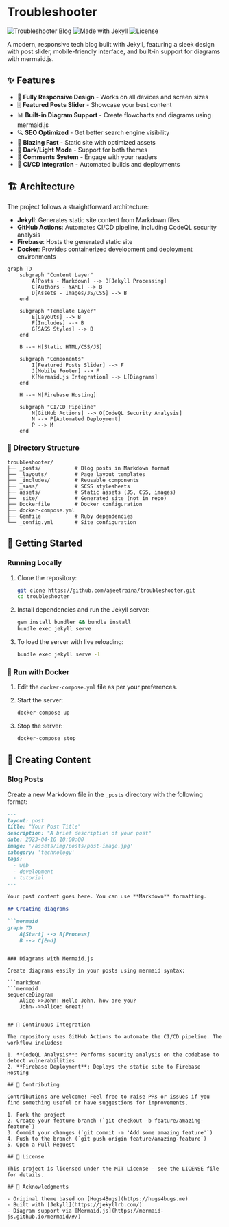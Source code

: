 # Troubleshooter

![Troubleshooter Blog](https://img.shields.io/badge/Blog-Troubleshooter-brightgreen)
![Made with Jekyll](https://img.shields.io/badge/Made%20with-Jekyll-red)
![License](https://img.shields.io/badge/License-MIT-blue)

A modern, responsive tech blog built with Jekyll, featuring a sleek design with post slider, mobile-friendly interface, and built-in support for diagrams with mermaid.js.

## ✨ Features

- 📱 **Fully Responsive Design** - Works on all devices and screen sizes
- 🎚️ **Featured Posts Slider** - Showcase your best content
- 📊 **Built-in Diagram Support** - Create flowcharts and diagrams using mermaid.js
- 🔍 **SEO Optimized** - Get better search engine visibility
- 🚀 **Blazing Fast** - Static site with optimized assets
- 🌙 **Dark/Light Mode** - Support for both themes
- 💬 **Comments System** - Engage with your readers
- 🔄 **CI/CD Integration** - Automated builds and deployments

## 🏗️ Architecture

The project follows a straightforward architecture:
- **Jekyll**: Generates static site content from Markdown files
- **GitHub Actions**: Automates CI/CD pipeline, including CodeQL security analysis
- **Firebase**: Hosts the generated static site
- **Docker**: Provides containerized development and deployment environments

```mermaid
graph TD
    subgraph "Content Layer"
        A[Posts - Markdown] --> B[Jekyll Processing]
        C[Authors - YAML] --> B
        D[Assets - Images/JS/CSS] --> B
    end
    
    subgraph "Template Layer"
        E[Layouts] --> B
        F[Includes] --> B
        G[SASS Styles] --> B
    end
    
    B --> H[Static HTML/CSS/JS]
    
    subgraph "Components"
        I[Featured Posts Slider] --> F
        J[Mobile Footer] --> F
        K[Mermaid.js Integration] --> L[Diagrams]
    end
    
    H --> M[Firebase Hosting]
    
    subgraph "CI/CD Pipeline"
        N[GitHub Actions] --> O[CodeQL Security Analysis]
        N --> P[Automated Deployment]
        P --> M
    end
```

### 📁 Directory Structure

```
troubleshooter/
├── _posts/           # Blog posts in Markdown format
├── _layouts/         # Page layout templates
├── _includes/        # Reusable components
├── _sass/            # SCSS stylesheets
├── assets/           # Static assets (JS, CSS, images)
├── _site/            # Generated site (not in repo)
├── Dockerfile        # Docker configuration
├── docker-compose.yml
├── Gemfile           # Ruby dependencies
└── _config.yml       # Site configuration
```

## 🚀 Getting Started

### Running Locally

1. Clone the repository:
   ```sh
   git clone https://github.com/ajeetraina/troubleshooter.git
   cd troubleshooter
   ```

2. Install dependencies and run the Jekyll server:
   ```sh
   gem install bundler && bundle install
   bundle exec jekyll serve
   ```

3. To load the server with live reloading:
   ```sh
   bundle exec jekyll serve -l
   ```

### 🐳 Run with Docker

1. Edit the `docker-compose.yml` file as per your preferences.

2. Start the server:
   ```sh
   docker-compose up
   ```

3. Stop the server:
   ```sh
   docker-compose stop
   ```

## 📝 Creating Content

### Blog Posts

Create a new Markdown file in the `_posts` directory with the following format:

```markdown
---
layout: post
title: "Your Post Title"
description: "A brief description of your post"
date: 2023-04-10 10:00:00
image: '/assets/img/posts/post-image.jpg'
category: 'technology'
tags:
  - web
  - development
  - tutorial
---

Your post content goes here. You can use **Markdown** formatting.

## Creating diagrams

```mermaid
graph TD
    A[Start] --> B[Process]
    B --> C[End]
```
```

### Diagrams with Mermaid.js

Create diagrams easily in your posts using mermaid syntax:

```markdown
```mermaid
sequenceDiagram
    Alice->>John: Hello John, how are you?
    John-->>Alice: Great!
```
```

## 🔄 Continuous Integration

The repository uses GitHub Actions to automate the CI/CD pipeline. The workflow includes:

1. **CodeQL Analysis**: Performs security analysis on the codebase to detect vulnerabilities
2. **Firebase Deployment**: Deploys the static site to Firebase Hosting

## 🤝 Contributing

Contributions are welcome! Feel free to raise PRs or issues if you find something useful or have suggestions for improvements.

1. Fork the project
2. Create your feature branch (`git checkout -b feature/amazing-feature`)
3. Commit your changes (`git commit -m 'Add some amazing feature'`)
4. Push to the branch (`git push origin feature/amazing-feature`)
5. Open a Pull Request

## 📄 License

This project is licensed under the MIT License - see the LICENSE file for details.

## 🙏 Acknowledgments

- Original theme based on [Hugs4Bugs](https://hugs4bugs.me)
- Built with [Jekyll](https://jekyllrb.com/)
- Diagram support via [Mermaid.js](https://mermaid-js.github.io/mermaid/#/)